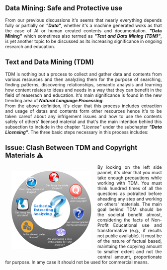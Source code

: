 ## Data Mining: Safe and Protective use
<p align="justify">
From our previous discussions it's seems that nearly everything depends fully or partially on <b><i>"Data"</i></b>, whether it's a machine generated woks as that the case of AI or human created contents and documentation.
  <b>"Data Mining"</b> which sometimes also termed as <b><i>"Text and Data Mining (TDM)"</b></i>, is yet another topic to be discussed as its increasing significance in ongoing research and education.
  </p>
 
 ## Text and Data Mining (TDM)
  <p align="justify">
  TDM is nothing but a process to collect and gather data and contents from various resources and then analyzing them for the purpose of searching, finding patterns, discovering relationships, semantic analysis and learning how content relates to ideas and needs in a way that they can benefit in the field of reaserach and education. It's main significance is found in the new trending area of <b><i>Natural Language Processing</i></b>.</br>
  From the above definition, it's clear that this process includes extraction and usage of datas and contents form other resources hence it's to be taken careof about any infrigement issues and how to use the contents safely of others' licensed material and that's the main intention behind this subsection to include in the chapter <i>"License"</i> under the subchapter <b><i>"Data Licensing"</i></b>. The three basic steps necessary in this process includes:
  
  </p>
  
  ## Issue: Clash Between TDM and Copyright Materials :warning:
  <img src="https://github.com/IIITM-Jay/Data-Licenses/blob/master/D.png" width="51%" align="left" hspace="20" vspace="20">
 <p align="justify">
    By looking on the left side pannel, it's clear that you must take enough precautions while working with TDM. You must think hundred times of all the questions as potraited before aheading any step and working on others' materials. The main goal behind TDM should be the societal benefit atmost, considering the facts of Non-Profit Educational use and transformative (e.g., if results not public available). It must be of the nature of factual based, maintaing the copyimg amount to smaller extent and not the central amount, proportionate for purpose. In amy case it should not be used  for commercial means.
  </p>

